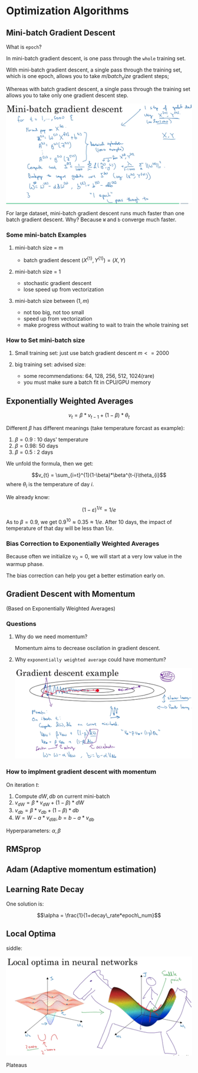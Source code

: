 # Optimization Algorithms

## Mini-batch Gradient Descent

What is `epoch`?

In mini-batch gradient descent, is one pass through the `whole` training set.

With mini-batch gradient descent, a single pass through the training set, which is one epoch, allows you to take $m/batch_size$ gradient steps;

Whereas with batch gradient descent, a single pass through the training set allows you to take only one gradient descent step.

![epoch](img/one_epoch.png)

For large dataset, mini-batch gradient descent runs much faster than one batch gradient descent.  Why? Because `W` and `b` converge much faster.

### Some mini-batch Examples

1. mini-batch size = m
    * batch gradient descent $(X^{\{1\}}, Y^{\{1\}}) = (X, Y)$

2. mini-batch size = 1
    * stochastic gradient descent
    * lose speed up from vectorization

3. mini-batch size between $(1,m)$
    * not too big, not too small
    * speed up from vectorization
    * make progress without waiting to wait to train the whole training set

### How to Set mini-batch size

1. Small training set:  just use batch gradient descent
    $m <= 2000$

2. big training set: advised size:
    * some recommendations: 64, 128, 256, 512, 1024(rare)
    * you must make sure a batch fit in CPU/GPU memory

## Exponentially Weighted Averages

$$v_{t}=\beta*v_{t-1} + (1-\beta)*\theta_{t}$$

Different $\beta$ has different meanings (take temperature forcast as example):

1. $\beta=0.9$ : 10 days' temperature
2. $\beta=0.98$: 50 days
3. $\beta=0.5$ : 2 days

We unfold the formula, then we get:

$$v_{t} = \sum_{i=t}^{1}(1-\beta)*\beta^{t-i}\theta_{i}$$
where $\theta_{i}$ is the temperature of day $i$.

We already know:

$$(1-\varepsilon)^{1/\varepsilon} = 1/e$$

As to $\beta=0.9$, we get $0.9^{10}\approx 0.35 \approx 1/e$.  After 10 days, the impact of temperature of that day will be less than $1/e$.

### Bias Correction to Exponentially Weighted Averages

Because often we initialize $v_{0}=0$, we will start at a very low value in the warmup phase.

The bias correction can help you get a better estimation early on.

## Gradient Descent with Momentum 

(Based on Exponentially Weighted Averages)

### Questions

1. Why do we need momentum?

    Momentum aims to decrease oscilation in gradient descent.
2. Why `exponentially weighted average` could have momentum?

    ![momentum](img/momentum_volecity.png)

### How to implment gradient descent with momentum

On iteration $t$:

1. Compute $dW, db$ on current mini-batch
2. $v_{dW} = \beta*v_{dW} + (1-\beta)*dW$
3. $v_{db} = \beta*v_{db} + (1-\beta)*db$
4. $W = W - a*v_{dW}, b = b - a*v_{db}$

Hyperparameters: $\alpha, \beta$

## RMSprop

## Adam (Adaptive momentum estimation)

## Learning Rate Decay

One solution is:

$$\alpha = \frac{1}{1+decay\_rate*epoch\_num}$$

## Local Optima

siddle:

![local optima](img/local_optima.png)

Plateaus